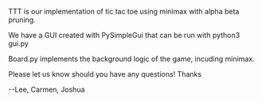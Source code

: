TTT is our implementation of tic tac toe using minimax with alpha beta pruning.

We have a GUI created with PySimpleGui that can be run with python3 gui.py

Board.py implements the background logic of the game, incuding minimax.

Please let us know should you have any questions!  Thanks

--Lee, Carmen, Joshua